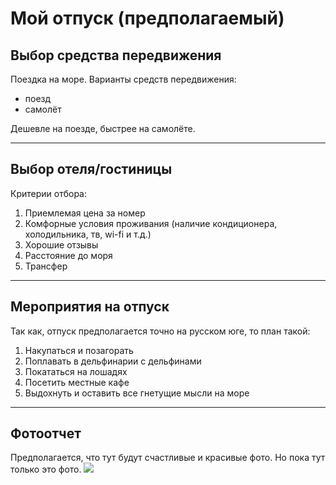 # Мой отпуск (предполагаемый)

## Выбор средства передвижения
Поездка на море.
Варианты средств передвижения:
- поезд
- самолёт

Дешевле на поезде, быстрее на самолёте.

- - -
## Выбор отеля/гостиницы
Критерии отбора:
1. Приемлемая цена за номер
2. Комфорные условия проживания (наличие кондиционера, холодильника, тв, wi-fi и т.д.)
2. Хорошие отзывы
3. Расстояние до моря
4. Трансфер

- - -
## Мероприятия на отпуск
Так как, отпуск предполагается точно на русском юге, то план такой:
1. Накупаться и позагорать
2. Поплавать в дельфинарии с дельфинами
3. Покататься на лошадях 
4. Посетить местные кафе
5. Выдохнуть и оставить все гнетущие мысли на море

- - - 
## Фотоотчет
Предполагается, что тут будут счастливые и красивые фото. Но пока тут только это фото.
![](IMG_6655.PNG) 